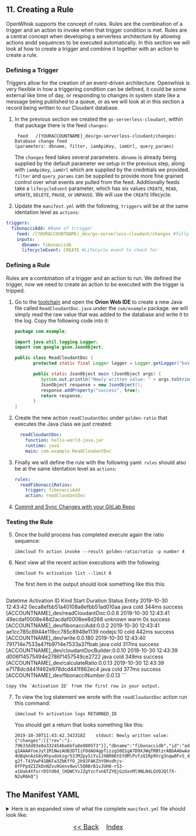 
## 11. Creating a Rule

OpenWhisk supports the concept of rules. Rules are the combination of a trigger and an action to invoke when that trigger condition is met. Rules are a central concept when developing a serverless architecture by allowing actions andd sequences to be executed automatically. In this section we will look at how to create a trigger and combine it together with an action to create a rule. 

### Defining a Trigger

Triggers allow for the creation of an event-driven architecture. Openwhisk is very flexible in how a triggering condition can be defined, it could be some external like time of day, or responding to changes in system state like a message being published to a queue, or as we will look at in this section a record being written to our Cloudant database. 

1. In the previous section we created the `go-serverless-cloudant`, within that package there is the feed `changes`:

	```
	 feed   /[YOURACCOUNTNAME]_dev/go-serverless-cloudant/changes: Database change feed
   (parameters: dbname, filter, iamApiKey, iamUrl, query_params)
   ```
	
	The `changes` feed takes several parameters. `dbname` is already being supplied by the default parameter we setup in the previous step, along with `iamApiKey`, `iamUrl` which are supplied by the credntials we provided. `filter` and `query_params` can be supplied to provide more fine grained control over what events are pulled from the feed. Additionally feeds take a `lifecycleEvent` parameter, which has six values `CREATE`, `READ`, `UPDATE`, `DELETE`, `PAUSE`, or `UNPAUSE`. We will use the `CREATE` lifecycle. 

2. Update the `manifest.yml` with the following, `triggers` will be at the same identation level as `actions`:
  
  ```yaml
  triggers:
    fibonacciAdd: #Name of trrigger
      feed: /[YOURACCOUNTNAME]_dev/go-serverless-cloudant/changes #fully qualified name of feed
      inputs: 
        dbname: fibonaccidb
        lifecycleEvent: CREATE #Lifecycle event to check for
  ```

### Defining a Rule

Rules are a combination of a trigger and an action to run. We defined the trigger, now we need to create an action to be executed with the trigger is tripped. 

1. Go to the [toolchain](https://cloud.ibm.com/devops/toolchains) and open the **Orion Web IDE** to create a new Java file called `ReadCloudantDoc.java` under the `com/example` package. we will simply read the raw value that was added to the database and write it to the log. Copy the following code into it:  

	```java
	package com.example;
	
	import java.util.logging.Logger;
	import com.google.gson.JsonObject;
	
	public class ReadCloudantDoc {
		   protected static final Logger logger = Logger.getLogger("basic");
	
		   public static JsonObject main (JsonObject args) {
		      System.out.println("Newly written value: " + args.toString());
		      JsonObject response = new JsonObject();
		      response.addProperty("success", true);
		      return response;
		   }  
	}
	```

2. Create the new action  `readCloudantDoc` under `golden-ratio` that executes the Java class we just created:

	```yaml
      readCloudantDoc:
        function: hello-world-java.jar
        runtime: java
        main: com.example.ReadCloudantDoc
	```

3. Finally we will define the rule with the following yaml. `rules` should also be at the same identation level as `actions`: 

	```yaml
   rules:
      readFibonacciRatios:
        trigger: fibonacciAdd
        action: readCloudantDoc
	```
	
4. [Commit and Sync Changes with your GitLab Repo](GIT.md)

### Testing the Rule 

5. Once the build process has completed execute again the ratio sequence:

	```
	ibmcloud fn action invoke --result golden-ratio/ratio -p number 4
	```
6. Next view all the recent action executions with the following:

	```
	ibmcloud fn activation list --limit 6
	```
	
	The first item in the output should look something like this this: 
	
	```
  Datetime            Activation ID                    Kind      Start Duration   Status  Entity
  2019-10-30 12:43:42 0eca8efbb51a40108a8efbb51ad010aa java      cold  344ms      success [ACCOUNTNAME]_dev/readCloudantDoc:0.0.6
  2019-10-30 12:43:41 49ecdaf0008e48d2acdaf0008ee8d268 unknown   warm  0s         success [ACCOUNTNAME]_dev/fibonacciAdd:0.0.2
  2019-10-30 12:43:41 ae1cc785c8944e119cc785c8948e1139 nodejs:10 cold  442ms      success [ACCOUNTNAME]_dev/write:0.0.180
  2019-10-30 12:43:40 791714e7533a47fb9714e7533a37fbab java      cold  317ms      success [ACCOUNTNAME]_dev/cloudantDocBuilder:0.0.10
  2019-10-30 12:43:39 d006f14575494e2786f1457549ce2722 java      cold  349ms      success [ACCOUNTNAME]_dev/calculateRatio:0.0.13
  2019-10-30 12:43:39 e7178dcd441f462e978dcd441f862ec4 java      cold  377ms      success [ACCOUNTNAME]_dev/fibonacciNumber:0.0.13
	```
	
	Copy the `Activation ID` from the first row in your output. 
	
7. To view the log statement we wrote with the `readCloudantDoc` action run this command:

	```
	ibmcloud fn activation logs RETURNED_ID
	```
	
	You should get a return that looks something like this:
	
	```
	2019-10-30T11:43:42.343318Z    stdout: Newly written value: {"changes":[{"rev":"1-79633dd03e0a332454ba6bfa8e0805f3"}],"dbname":"fibonaccidb","id":"adff3e188b184ef7adb25ae987912d3b","seq":"4-g1AAAAYoeJyt1M1NwzAUB3DTIiFOdAO4gpTizzg50Q1gA7D9XJWqTRBtzrABbAAbwAawAWxAN4ANSoIrGlMVJW0vjhTJv7_fe3EGCKFWrwnoELRJr20HNG_rYWBMkI2CUZqNewElbTNIM1DJuJ3Y8SDf0lBI702n036vqRrD_MUONtpEjNeB_FhWJVa38lXvz5LRT7KwXOEuBbSbJWC7l4mFQj76lQmtRB8U9PGM3nI0gDFa18L8quJK0biIPvGq0qGQIYO_VdUck-4U8qknAzG8y9hyudokzgr53JMZpySiYu1JXBR06tEYOMlPvfzQ1Rp9Vcg3nqw0FvS_dlRqdLKdr-g2f-T43VwP41BKFa3ZbKffO_2h9JFAKIhYOHvdhjv-0fFPpdZIZkDxNZvu9Genv8wvl5Q0BrB1vJUH8-rS3-a1Uak4XfxrrDSYd6d_lHQWCYvJZgYzcfxn6TZYQjGzGxnMl9NLN4LGVOJQlfX-N2uR6kQ"}
	```
## The Manifest YAML
<details>
<summary>Here is an expanded view of what the complete <code>manifest.yml</code> file should look like:</summary>

```yaml
# wskdeploy manifest file

packages:
  default:
    version: 1.0
    license: Apache-2.0
    actions:
      helloJava:
        function: hello-world-java.jar
        runtime: java
        main: com.example.FunctionApp
      webHello:
        function: hello-world-java.jar
        runtime: java
        main: com.example.WebHello      
        web-export: true
  golden-ratio:
    actions:
      fibonacciNumber:
        function: hello-world-java.jar
        runtime: java
        main: com.example.FibonacciNumber
      calculateRatio:
        function: hello-world-java.jar
        runtime: java
        main: com.example.CalculateRatio
      calculateRatioWeb:
        function: hello-world-java.jar
        runtime: java
        main: com.example.CalculateRatioWeb
      cloudantDocBuilder:
        function: hello-world-java.jar
        runtime: java
        main: com.example.BuildCloudantDoc  
      readCloudantDoc:
        function: hello-world-java.jar
        runtime: java
        main: com.example.ReadCloudantDoc 
    sequences:
      ratio:
        actions: fibonacciNumber, calculateRatio, cloudantDocBuilder, go-serverless-cloudant/write
        web: true
      ratioWeb:
        actions: fibonacciNumber, calculateRatioWeb
        web: true
    apis:
      ratioAPI: #Endpoint ID
        api: #API Basepath
          ratio: #Endpoint Path
            ratio: #Function Reference
              method: GET
              response: json  
    triggers:
      fibonacciAdd:
        feed: /[YOURACCOUNTNAME]_dev/go-serverless-cloudant/changes
        inputs: 
          dbname: fibonaccidb
          lifecycleEvent: CREATE
    rules:
      readFibonacciRatios:
        trigger: fibonacciAdd
        action: readCloudantDoc
```
</details>

<p  align="center">
	<font size="4">
 		<a href="STEP10.md"><< Back</a>&nbsp;&nbsp;&nbsp;&nbsp;<a href="README.md">Index</a>
 </font>
</p>